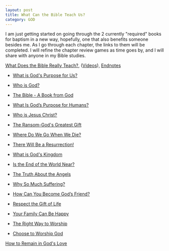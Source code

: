 ```yaml
---
layout: post
title: What Can the Bible Teach Us?
category: GOD
---
```


I am just getting started on going through the 2 currently "required" books for baptism in a new way, hopefully, one that also benefits someone besides me. As I go through each chapter,  the links to them will be completed. I will refine the chapter review games as time goes by, and I will share with anyone in my Bible studies.

[What Does the Bible Really Teach?](https://www.jw.org/en/library/books/bible-teach/), ([Videos](https://www.jw.org/en/library/books/Bible-Study-Video-Reference-Guide/What-Can-the-Bible-Teach-Us/)), [Endnotes](https://www.jw.org/en/library/books/bible-study/glossary/)

- [What is God's Purpose for Us?](https://www.keepandshare.com/doc/8254547/what-is-god-s-purpose-for-us?ifr=y#comments)

- [Who is God?](https://www.keepandshare.com/doc/8254548/chapter-01-who-is-god?ifr=y#summary)

- [The Bible - A Book from God](https://www.keepandshare.com/doc/8254549/chapter-02-the-bible-a-book-from-god?ifr=y#summary)

- [What Is God’s Purpose for Humans?](https://www.keepandshare.com/doc/8254550/chapter-03-what-is-god-s-purpose-for-humans?ifr=y#summary)

- [Who is Jesus Christ?](https://www.keepandshare.com/doc/8254551/chapter-04-who-is-jesus-christ?ifr=y#summary)

- [The Ransom-God's Greatest Gift](https://www.keepandshare.com/doc/8254556/chapter-05-the-ransom-god-s-greatest-gift?ifr=y#summary)

- [Where Do We Go When We Die?](https://www.keepandshare.com/doc/8254557/chapter-06-where-do-we-go-when-we-die?ifr=y#summary)

- [There Will Be a Resurrection!](https://www.keepandshare.com/doc/8254558/chapter-07-there-will-be-a-resurrection?ifr=y#summary)

- [What is God's Kingdom](https://www.keepandshare.com/doc/8254559/chapter-08-what-is-god-s-kingdom?ifr=y#summary)

- [Is the End of the World Near?](https://www.keepandshare.com/doc/8254560/chapter-09-is-the-end-of-the-world-near?ifr=y#summary)

- [The Truth About the Angels](https://www.keepandshare.com/doc/8254561/chapter-10-the-truth-about-the-angels?ifr=y#summary)

- [Why So Much Suffering?](https://www.keepandshare.com/doc/8254570/chapter-11-why-so-much-suffering?ifr=y#summary)

- [How Can You Become God’s Friend?](https://www.keepandshare.com/doc/8254571/chapter-12-how-can-you-become-god-s-friend?ifr=y#summary)

- [Respect the Gift of Life](https://www.keepandshare.com/doc/8254572/chapter-13-respect-the-gift-of-life?ifr=y#summary)

- [Your Family Can Be Happy](https://www.keepandshare.com/doc/8254573/chapter-14-your-family-can-be-happy?ifr=y#summary)

- [The Right Way to Worship](https://www.keepandshare.com/doc/8254574/chapter-15-the-right-way-to-worship-god?ifr=y#summary)

- [Choose to Worship God](https://www.keepandshare.com/doc/8254575/chapter-16-choose-to-worship-god?ifr=y#summary)

[How to Remain in God's Love](https://www.jw.org/en/library/books/in-gods-love/)
